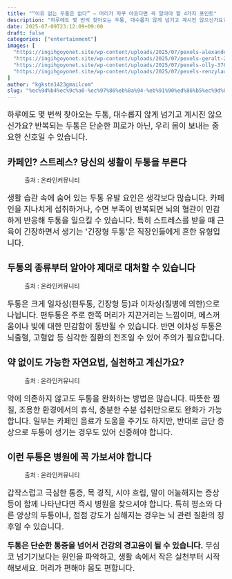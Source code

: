 ```yaml
---
title: "“이유 없는 두통은 없다” – 머리가 자꾸 아프다면 꼭 알아야 할 4가지 포인트"
description: "하루에도 몇 번씩 찾아오는 두통, 대수롭지 않게 넘기고 계시진 않으신가요? 반복되는 두통은 단순한 피로가 아닌, 우리 몸이 보내는 중요한 신호일 수 있습니다."
date: 2025-07-09T23:12:09+09:00
draft: false
categories: ["entertainment"]
images: [
  "https://ingihgoyonet.site/wp-content/uploads/2025/07/pexels-alexander-dummer-37646-133021-683x1024.jpg"
  "https://ingihgoyonet.site/wp-content/uploads/2025/07/pexels-geralt-23180-1024x695.jpg"
  "https://ingihgoyonet.site/wp-content/uploads/2025/07/pexels-olly-3768582-1024x683.jpg"
  "https://ingihgoyonet.site/wp-content/uploads/2025/07/pexels-renzylaurel-3084762-1-683x1024.jpg"
]
author: "kgkstn1423gmailcom"
slug: "%ec%9d%b4%ec%9c%a0-%ec%97%86%eb%8a%94-%eb%91%90%ed%86%b5%ec%9d%80-%ec%97%86%eb%8b%a4-%eb%a8%b8%eb%a6%ac%ea%b0%80-%ec%9e%90%ea%be%b8-%ec%95%84%ed%94%84%eb%8b%a4%eb%a9%b4"
---
```


<p style="font-size:18px">하루에도 몇 번씩 찾아오는 두통, 대수롭지 않게 넘기고 계시진 않으신가요? 반복되는 두통은 단순한 피로가 아닌, 우리 몸이 보내는 중요한 신호일 수 있습니다.</p> <h2 >카페인? 스트레스? 당신의 생활이 두통을 부른다</h2> <figure ><img src="https://ingihgoyonet.site/wp-content/uploads/2025/07/pexels-alexander-dummer-37646-133021-683x1024.jpg" alt="" style="aspect-ratio:16/9;object-fit:cover"/><figcaption >출처 : 온라인커뮤니티</figcaption></figure> <p style="font-size:18px">생활 습관 속에 숨어 있는 두통 유발 요인은 생각보다 많습니다. 카페인을 지나치게 섭취하거나, 수면 부족이 반복되면 뇌의 혈관이 민감하게 반응해 두통을 일으킬 수 있습니다. 특히 스트레스를 받을 때 근육이 긴장하면서 생기는 '긴장형 두통'은 직장인들에게 흔한 유형입니다.</p> <h2 >두통의 종류부터 알아야 제대로 대처할 수 있습니다</h2> <figure ><img src="https://ingihgoyonet.site/wp-content/uploads/2025/07/pexels-geralt-23180-1024x695.jpg" alt="" style="aspect-ratio:16/9;object-fit:cover"/><figcaption >출처 : 온라인커뮤니티</figcaption></figure> <p style="font-size:18px">두통은 크게 일차성(편두통, 긴장형 등)과 이차성(질병에 의한)으로 나뉩니다. 편두통은 주로 한쪽 머리가 지끈거리는 느낌이며, 메스꺼움이나 빛에 대한 민감함이 동반될 수 있습니다. 반면 이차성 두통은 뇌출혈, 고혈압 등 심각한 질환의 전조일 수 있어 주의가 필요합니다.</p> <h2 >약 없이도 가능한 자연요법, 실천하고 계신가요?</h2> <figure ><img src="https://ingihgoyonet.site/wp-content/uploads/2025/07/pexels-olly-3768582-1024x683.jpg" alt="" style="aspect-ratio:16/9;object-fit:cover"/><figcaption >출처 : 온라인커뮤니티</figcaption></figure> <p style="font-size:18px">약에 의존하지 않고도 두통을 완화하는 방법은 많습니다. 따뜻한 찜질, 조용한 환경에서의 휴식, 충분한 수분 섭취만으로도 완화가 가능합니다. 일부는 카페인 음료가 도움을 주기도 하지만, 반대로 금단 증상으로 두통이 생기는 경우도 있어 신중해야 합니다.</p> <h2 >이런 두통은 병원에 꼭 가보셔야 합니다</h2> <figure ><img src="https://ingihgoyonet.site/wp-content/uploads/2025/07/pexels-renzylaurel-3084762-1-683x1024.jpg" alt="" style="aspect-ratio:16/9;object-fit:cover"/><figcaption >출처 : 온라인커뮤니티</figcaption></figure> <p style="font-size:18px">갑작스럽고 극심한 통증, 목 경직, 시야 흐림, 말이 어눌해지는 증상 등이 함께 나타난다면 즉시 병원을 찾으셔야 합니다. 특히 평소와 다른 양상의 두통이나, 점점 강도가 심해지는 경우는 뇌 관련 질환의 징후일 수 있습니다.</p> <p style="font-size:18px"><strong>두통은 단순한 통증을 넘어서 건강의 경고음이 될 수 있습니다.</strong> 무심코 넘기기보다는 원인을 파악하고, 생활 속에서 작은 실천부터 시작해보세요. 머리가 편해야 몸도 편합니다.</p>